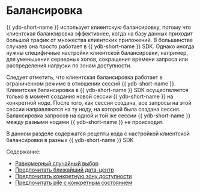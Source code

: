 # Балансировка

{{ ydb-short-name }} использует клиентскую балансировку, потому что клиентская балансировка эффективнее, когда на базу данных приходит большой трафик от множества клиентских приложений.
В большинстве случаев она просто работает в {{ ydb-short-name }} SDK. Однако иногда нужны специфичные настройки клиентской балансировки, например, для уменьшения серверных хопов, сокращения времени запроса или распределения нагрузки по зонам доступности.

Следует отметить, что клиентская балансировка работает в ограниченном режиме в отношении сессий {{ ydb-short-name }}. Клиентская балансировка в {{ ydb-short-name }} SDK осуществляется только в момент создания  новой сессии {{ ydb-short-name }} на конкретной ноде. После того, как сессия создана, все запросы на этой сессии направляются на ту ноду, на которой была создана сессия. Балансировка запросов на одной и той же сессии {{ ydb-short-name }} между разными нодами {{ ydb-short-name }} не происходит.

В данном разделе содержатся рецепты кода с настройкой клиентской балансировки в разных {{ ydb-short-name }} SDK

Содержание:

- [Равномерный случайный выбор](balancing-random-choice.md)
- [Предпочитать ближайший дата-центр](balancing-prefer-local.md)
- [Предпочитать конкретную зону доступности](balancing-prefer-location.md)
- [Предпочитать pile c конкретным состоянием](balancing-prefer-pile.md)
